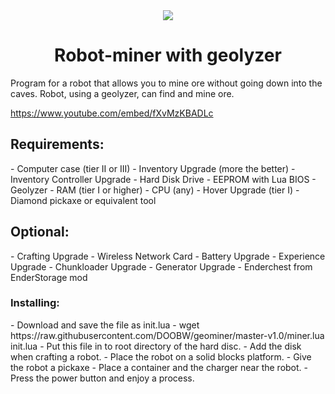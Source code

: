<a name="start">
<center><img src="https://i.imgur.com/lVIijDy.png" />
<h1>Robot-miner with geolyzer</h1>
</center>

Program for a robot that allows you to mine ore without going down into the caves. Robot, using a geolyzer, can find and mine ore.

https://www.youtube.com/embed/fXvMzKBADLc

<h2>Requirements:</h2>
- Computer case (tier II or III)  
- Inventory Upgrade (more the better)  
- Inventory Controller Upgrade  
- Hard Disk Drive  
- EEPROM with Lua BIOS  
- Geolyzer  
- RAM (tier I or higher)  
- CPU (any)  
- Hover Upgrade (tier I)  
- Diamond pickaxe or equivalent tool  

<h2>Optional:</h2>
- Crafting Upgrade  
- Wireless Network Card  
- Battery Upgrade  
- Experience Upgrade  
- Chunkloader Upgrade  
- Generator Upgrade  
- Enderchest from EnderStorage mod  

<h3>Installing:</h3>
- Download and save the file as init.lua  
- wget https://raw.githubusercontent.com/DOOBW/geominer/master-v1.0/miner.lua init.lua  
- Put this file in to root directory of the hard disc.  
- Add the disk when crafting a robot.  
- Place the robot on a solid blocks platform.  
- Give the robot a pickaxe  
- Place a container and the charger near the robot.  
- Press the power button and enjoy a process.  
